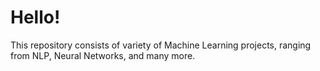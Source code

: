 # Hello!

This repository consists of variety of Machine Learning projects, ranging from NLP, Neural Networks, and many more. 
